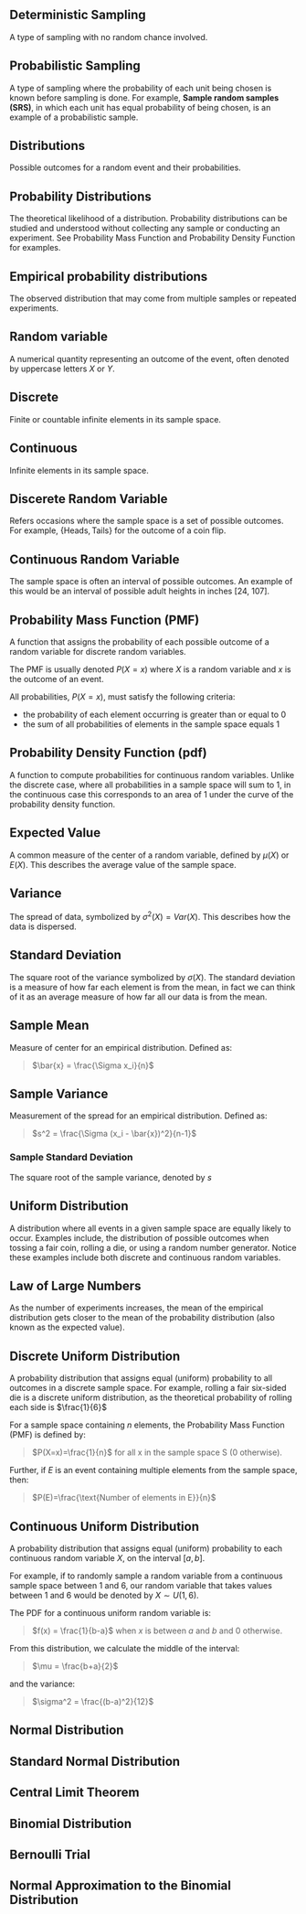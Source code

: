 ## Deterministic Sampling
A type of sampling with no random chance involved.

## Probabilistic Sampling
A type of sampling where the probability of each unit being chosen is known before sampling is done. For example, **Sample random samples (SRS)**, in which each unit has equal probability of being chosen, is an example of a probabilistic sample.

## Distributions
Possible outcomes for a random event and their probabilities.

## Probability Distributions
The theoretical likelihood of a distribution. Probability distributions can be studied and understood without collecting any sample or conducting an experiment. See Probability Mass Function and Probability Density Function for examples.

## Empirical probability distributions
The observed distribution that may come from multiple samples or repeated experiments.

## Random variable
A numerical quantity representing an outcome of the event, often denoted by uppercase letters $X$ or $Y$.

## Discrete
Finite or countable infinite elements in its sample space.

## Continuous
Infinite elements in its sample space.

## Discerete Random Variable
Refers occasions where the sample space is a set of possible outcomes. For example, $\{\text{Heads}, \text{Tails} \}$ for the outcome of a coin flip.

## Continuous Random Variable
The sample space is often an interval of possible outcomes. An example of this would be an interval of possible adult heights in inches [24, 107].

## Probability Mass Function (PMF)
A function that assigns the probability of each possible outcome of a random variable for discrete random variables. 

The PMF is usually denoted $P(X=x)$ where $X$ is a random variable and $x$ is the outcome of an event. 

All probabilities, $P(X=x)$, must satisfy the following criteria:
- the probability of each element occurring is greater than or equal to 0
- the sum of all probabilities of elements in the sample space equals 1

## Probability Density Function (pdf) 
A function to compute probabilities for continuous random variables. Unlike the discrete case, where all probabilities in a sample space will sum to 1, in the continuous case this corresponds to an area of 1 under the curve of the probability density function. 

## Expected Value
A common measure of the center of a random variable, defined by $\mu(X)$ or $E(X)$. This describes the average value of the sample space. 

## Variance
The spread of data, symbolized by $\sigma^2(X)=Var(X)$. This describes how the data is dispersed.

## Standard Deviation
The square root of the variance symbolized by $\sigma(X)$. The standard deviation is a measure of how far each element is from the mean, in fact we can think of it as an average measure of how far all our data is from the mean. 

## Sample Mean
Measure of center for an empirical distribution.  Defined as: 
>$\bar{x} = \frac{\Sigma x_i}{n}$ 

## Sample Variance
Measurement of the spread for an empirical distribution. Defined as: 
>$s^2 = \frac{\Sigma (x_i - \bar{x})^2}{n-1}$

### Sample Standard Deviation
The square root of the sample variance, denoted by $s$

## Uniform Distribution
A distribution where all events in a given sample space are equally likely to occur. Examples include, the distribution of possible outcomes when tossing a fair coin, rolling a die, or using a random number generator. Notice these examples include both discrete and continuous random variables.

## Law of Large Numbers
As the number of experiments increases, the mean of the empirical distribution gets closer to the mean of the probability distribution (also known as the expected value).

## Discrete Uniform Distribution
A probability distribution that assigns equal (uniform) probability to all outcomes in a discrete sample space. For example, rolling a fair six-sided die is a discrete uniform distribution, as the theoretical probability of rolling each side is $\frac{1}{6}$

For a sample space containing $n$ elements, the Probability Mass Function (PMF) is defined by:

> $P(X=x)=\frac{1}{n}$ for all x in the sample space S (0 otherwise).

Further, if $E$ is an event containing multiple elements from the sample space, then:

> $P(E)=\frac{\text{Number of elements in E}}{n}$

## Continuous Uniform Distribution
A probability distribution that assigns equal (uniform) probability to each continuous random variable $X$, on the interval $[a, b]$. 

For example, if to randomly sample a random variable from a continuous sample space between 1 and 6, our random variable that takes values between 1 and 6 would be denoted by $X \sim U(1,6)$. 

The PDF for a continuous uniform random variable is:

> $f(x) = \frac{1}{b-a}$ when $x$ is between $a$ and $b$ and 0 otherwise.

From this distribution, we calculate the middle of the interval:

> $\mu = \frac{b+a}{2}$

and the variance:

> $\sigma^2 = \frac{(b-a)^2}{12}$ 

## Normal Distribution

## Standard Normal Distribution

## Central Limit Theorem

## Binomial Distribution

## Bernoulli Trial

## Normal Approximation to the Binomial Distribution